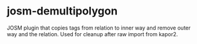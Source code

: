 # josm-demultipolygon
JOSM plugin that copies tags from relation to inner way and remove outer way and the relation. Used for cleanup after raw import from kapor2.

